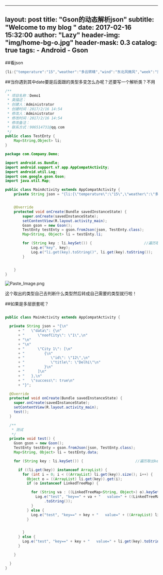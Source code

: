 
---
layout:     post
title:      "Gson的动态解析json"
subtitle:   "Welcome to my blog "
date:       2017-02-16 15:32:00
author:     "Lazy"
header-img: "img/home-bg-o.jpg"
header-mask: 0.3
catalog:    true
tags:
    - Android
    - Gson
---











##看json


```java
{li:{"temperature":"15","weather":"多云转晴","wind":"东北风微风","week":"星期日","date":"20151011"}}

```

##当你遇到其中date要是后面跟的类型多变怎么办呢？还要写一个解析类？不用

```java
/**
 * 项目名称：Demo1
 * 类描述：
 * 创建人：Administrator
 * 创建时间：2017/2/16 14:54
 * 修改人：Administrator
 * 修改时间：2017/2/16 14:54
 * 修改备注：
 * 联系方式：906514731@qq.com
 */
public class TestEnty {
    Map<String,Object> li;
}

```

```java
package com.Company.Demo;

import android.os.Bundle;
import android.support.v7.app.AppCompatActivity;
import android.util.Log;
import com.google.gson.Gson;
import java.util.Map;

public class MainActivity extends AppCompatActivity {
    private String json = "{li:{\"temperature\":\"15\",\"weather\":\"多云转晴\",\"wind\":\"东北风微风\",\"week\":\"星期日\",\"date\":\"20151011\"}}";


    @Override
    protected void onCreate(Bundle savedInstanceState) {
        super.onCreate(savedInstanceState);
        setContentView(R.layout.activity_main);
        Gson gson = new Gson();
        TestEnty testEnty = gson.fromJson(json, TestEnty.class);
        Map<String, Object> li = testEnty.li;

        for (String key : li.keySet()) {                        //遍历取出key，再遍历map取出value。
            Log.e("key", key);
            Log.e("li.get(key).toString()", li.get(key).toString());
        }


    }
}


```



![Paste_Image.png](http://upload-images.jianshu.io/upload_images/1205414-2cb91e7ed6bc0208.png?imageMogr2/auto-orient/strip%7CimageView2/2/w/1240)


这个取出的类型自己去判断什么类型然后转成自己需要的类型就行啦！


##如果是多层嵌套呢？

```java

public class MainActivity extends AppCompatActivity {

  private String json = "{\n"
      + "   \"data\": {\n"
      + "      \"noofCity\": \"1\",\n"
      + "\n"
      + "\n"
      + "      \"City 1\": [\n"
      + "         {\n"
      + "            \"id\": \"12\",\n"
      + "            \"title\": \"Delhi\"\n"
      + "         }\n"
      + "      ]\n"
      + "   },\n"
      + "   \"success\": true\n"
      + "}";

  @Override
  protected void onCreate(Bundle savedInstanceState) {
    super.onCreate(savedInstanceState);
    setContentView(R.layout.activity_main);
    test();
  }

  /**
   * 测试
   */
  private void test() {
    Gson gson = new Gson();
    TestEnty testEnty = gson.fromJson(json, TestEnty.class);
    Map<String, Object> li = testEnty.data;

    for (String key : li.keySet()) {                        //遍历取出key，再遍历map取出value。

      if ((li.get(key)) instanceof ArrayList) {
        for (int i = 0; i < ((ArrayList) li.get(key)).size(); i++) {
          Object o = ((ArrayList) li.get(key)).get(i);
          if (o instanceof LinkedTreeMap) {

            for (String va : ((LinkedTreeMap<String, Object>) o).keySet()) {
              Log.e("test", "key==" + va + "   value=" + ((LinkedTreeMap<String, Object>) o).get(va)
                  .toString());
            }
          } else {
            Log.e("test", "key==" + key + "   value=" + ((ArrayList) li.get(key)).get(i));
          }


        }
      } else {
        Log.e("test", "key==" + key + "   value=" + li.get(key).toString());
      }

    }

  }
}


```
